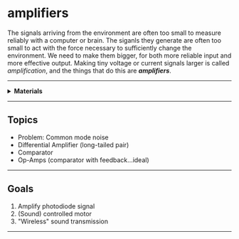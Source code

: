 # amplifiers

The signals arriving from the environment are often too small to measure reliably with a computer or brain. The siganls they generate are often too small to act with the force necessary to sufficiently change the environment. We need to make them bigger, for both more reliable input and more effective output. Making tiny voltage or current signals larger is called *amplification*, and the things that do this are ***amplifiers***.

----

<details><summary><b>Materials</b></summary><p>

Contents|Level|Description| # |Data|Link|
:-------|:---:|:----------|:-:|:--:|:--:|
LM741|10|OpAmp|1|[-D-](_data/datasheets/IRF510.pdf)|[-L-](https://uk.farnell.com/vishay/irf510pbf/mosfet-n-100v-5-6a-to-220ab/dp/1653658)
LM386N-4/NOPB|10|Audio-Amp|2|[-D-](_data/datasheets/IRF510.pdf)|[-L-](https://uk.farnell.com/vishay/irf510pbf/mosfet-n-100v-5-6a-to-220ab/dp/1653658)

</p></details>

----

## Topics

- Problem: Common mode noise
- Differential Amplifier (long-tailed pair)
- Comparator
- Op-Amps (comparator with feedback...ideal)

----

## Goals

1. Amplify photodiode signal
2. (Sound) controlled motor
3. "Wireless" sound transmission

----
